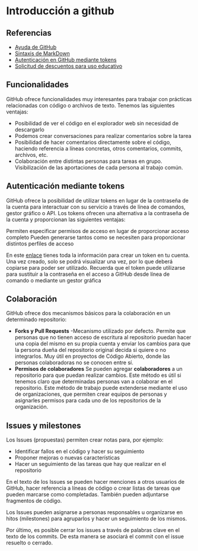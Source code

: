 # Introducción a github

## Referencias

- [Ayuda de GitHub](https://help.github.com/)
- [Sintaxis de MarkDown](https://help.github.com/articles/basic-writing-and-formatting-syntax/)
- [Autenticación en GitHub mediante tokens](https://docs.github.com/es/github/authenticating-to-github/creating-a-personal-access-token)
- [Solicitud de descuentos para uso educativo](https://education.github.com/discount_requests/new)

## Funcionalidades

GitHub ofrece funcionalidades muy interesantes para trabajar con prácticas relacionadas con código o archivos de texto. Tenemos las siguientes ventajas:

- Posibilidad de ver el código en el explorador web sin necesidad de descargarlo
- Podemos crear conversaciones para realizar comentarios sobre la tarea
- Posibilidad de hacer comentarios directamente sobre el código, haciendo referencia a líneas concretas, otros comentarios, commits, archivos, etc.
- Colaboración entre distintas personas para tareas en grupo. Visibilización de las aportaciones de cada persona al trabajo común.

## Autenticación mediante tokens

GitHub ofrece la posibilidad de utilizar tokens en lugar de la contraseña de la cuenta para interactuar con su servicio a través de línea de comandos, gestor gráfico o API. Los tokens ofrecen una alternativa a la contraseña de la cuenta y proporcionan las siguientes ventajas:

Permiten especificar permisos de acceso en lugar de proporcionar acceso completo
Pueden generarse tantos como se necesiten para proporcionar distintos perfiles de acceso

En este [enlace](https://docs.github.com/es/github/authenticating-to-github/creating-a-personal-access-token) tienes toda la información para crear un token en tu cuenta. Una vez creado, solo se podrá visualizar una vez, por lo que deberá copiarse para poder ser utilizado. Recuerda que el token puede utilizarse para sustituir a la contraseña en el acceso a GitHub desde línea de comando o mediante un gestor gráfica

## Colaboración

GitHub ofrece dos mecanismos básicos para la colaboración en un determinado repositorio:

- **Forks y Pull Requests** -Mecanismo utilizado por defecto. Permite que personas que no tienen acceso de escritura al repositorio puedan hacer una copia del mismo en su propia cuenta y enviar los cambios para que la persona dueña del repositorio original decida si quiere o no integrarlos. Muy útil en proyectos de Código Abierto, donde las personas colaboradoras no se conocen entre sí.
- **Permisos de colaboradores** Se pueden agregar **colaboradores** a un repositorio para que puedan realizar cambios. Este método es útil si tenemos claro que determinadas personas van a colaborar en el repositorio. Este método de trabajo puede extenderse mediante el uso de organizaciones, que permiten crear equipos de personas y asignarles permisos para cada uno de los repositorios de la organización.

## Issues y milestones

Los Issues (propuestas) permiten crear notas para, por ejemplo:

- Identificar fallos en el código y hacer su seguimiento
- Proponer mejoras o nuevas características
- Hacer un seguimiento de las tareas que hay que realizar en el repositorio

En el texto de los Issues se pueden hacer menciones a otros usuarios de GitHub, hacer referencia a líneas de código o crear listas de tareas que pueden marcarse como completadas. También pueden adjuntarse fragmentos de código.

Los Issues pueden asignarse a personas responsables u organizarse en hitos (milestones) para agruparlos y hacer un seguimiento de los mismos.

Por último, es posible cerrar los issues a través de palabras clave en el texto de los commits. De esta manera se asociará el commit con el issue resuelto o cerrado.
